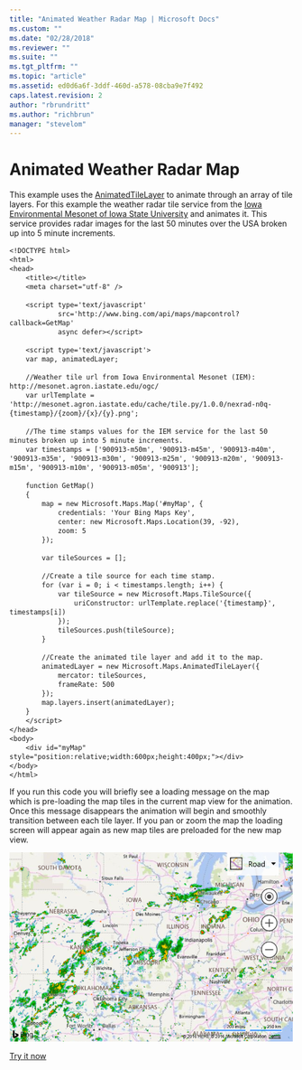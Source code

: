 ```yaml
---
title: "Animated Weather Radar Map | Microsoft Docs"
ms.custom: ""
ms.date: "02/28/2018"
ms.reviewer: ""
ms.suite: ""
ms.tgt_pltfrm: ""
ms.topic: "article"
ms.assetid: ed0d6a6f-3ddf-460d-a578-08cba9e7f492
caps.latest.revision: 2
author: "rbrundritt"
ms.author: "richbrun"
manager: "stevelom"
---
```

# Animated Weather Radar Map
This example uses the [AnimatedTileLayer](../v8-web-control/animatedtilelayer-class.md) to animate through an array of tile layers. For this example the weather radar tile service from the [Iowa Environmental Mesonet of Iowa State University](http://www.mesonet.agron.iastate.edu/ogc/) and animates it. This service provides radar images for the last 50 minutes over the USA broken up into 5 minute increments.

```
<!DOCTYPE html>
<html>
<head>
    <title></title>
    <meta charset="utf-8" />

    <script type='text/javascript'
            src='http://www.bing.com/api/maps/mapcontrol?callback=GetMap'
            async defer></script>

    <script type='text/javascript'>
    var map, animatedLayer;

    //Weather tile url from Iowa Environmental Mesonet (IEM): http://mesonet.agron.iastate.edu/ogc/
    var urlTemplate = 'http://mesonet.agron.iastate.edu/cache/tile.py/1.0.0/nexrad-n0q-{timestamp}/{zoom}/{x}/{y}.png';

    //The time stamps values for the IEM service for the last 50 minutes broken up into 5 minute increments.
    var timestamps = ['900913-m50m', '900913-m45m', '900913-m40m', '900913-m35m', '900913-m30m', '900913-m25m', '900913-m20m', '900913-m15m', '900913-m10m', '900913-m05m', '900913'];

    function GetMap()
    {
        map = new Microsoft.Maps.Map('#myMap', {
            credentials: 'Your Bing Maps Key',
            center: new Microsoft.Maps.Location(39, -92),
            zoom: 5
        });
        
        var tileSources = [];

        //Create a tile source for each time stamp.
        for (var i = 0; i < timestamps.length; i++) {
            var tileSource = new Microsoft.Maps.TileSource({
                uriConstructor: urlTemplate.replace('{timestamp}', timestamps[i])
            });
            tileSources.push(tileSource);
        }

        //Create the animated tile layer and add it to the map.
        animatedLayer = new Microsoft.Maps.AnimatedTileLayer({
            mercator: tileSources,
            frameRate: 500
        });
        map.layers.insert(animatedLayer);
    }
    </script>
</head>
<body>
    <div id="myMap" style="position:relative;width:600px;height:400px;"></div>
</body>
</html>
```

If you run this code you will briefly see a loading message on the map which is pre-loading the map tiles in the current map view for the animation. Once this message disappears the animation will begin and smoothly transition between each tile layer. If you pan or zoom the map the loading screen will appear again as new map tiles are preloaded for the new map view.

![BMV8_AnimatedWeatherRadar](../v8-web-control/media/bmv8-animatedweatherradar.PNG)

[Try it now](http://www.bing.com/api/maps/mapcontrol/isdk#weatherRadarMap+JS)